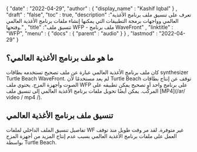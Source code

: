 {
  "date" : "2022-04-29",
  "author" : {
    "display_name" : "Kashif Iqbal"
} ,
  "draft" : "false",
  "toc" : true,
  "description" :"تعرف على تنسيق ملف برنامج الأغذية العالمي وواجهات برمجة التطبيقات التي يمكنها إنشاء ملفات برنامج الأغذية العالمي وفتحها." ,
  "title" :"تنسيق ملف WFP - ملف برنامج WaveFront" ,
  "linktitle" : "WFP",
  "menu" : {
    "docs" : {
      "parent" : "audio"
}
} ,
  "lastmod" : "2022-04-29"
}

## ما هو ملف برنامج الأغذية العالمي؟

كان ملف برنامج الأغذية العالمي عبارة عن ملف تصحيح تستخدمه بطاقات synthesizer Turtle Beach WaveFront. لم يعد مستخدمًا لأن Turtle Beach توقف عن إنتاج بطاقات الصوت وأجهزة المزج. يحتوي ملف WFP على برنامج واحد أو تصحيح يمكن تطبيقه على المركّب. يمكن أيضًا تحويل ملفات برنامج الأغذية العالمي إلى تنسيق ملف [MP4](/ar/ video / mp4 /).

## تنسيق ملف برنامج الأغذية العالمي

تفاصيل تنسيق الملف الداخلي لملفات WF غير متوفرة. لقد مر وقت طويل منذ توقف العمل على ملفات برنامج الأغذية العالمي بسبب عدم إنتاج المزيد من أجهزة المزج بواسطة Turtle Beach.

